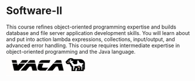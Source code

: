 # Software-II
This course refines object-oriented programming expertise and builds database and file server application development skills. You will learn about and put into action lambda expressions, collections, input/output, and advanced error handling. This course requires intermediate expertise in object-oriented programming and the Java language.
![a](https://github.com/jbelian/WGU-Software-II/blob/main/resources/vaca_logo_white.png)
